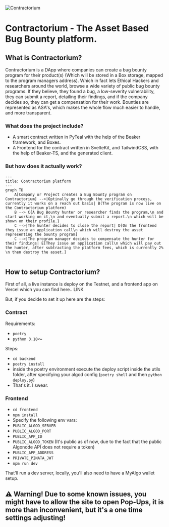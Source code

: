 ![Contractorium](https://cdn.discordapp.com/attachments/375333831496040458/1072150670913831003/Screenshot_2023-02-06_at_14.43.41.png)
# Contractorium - The Asset Based Bug Bounty platform.
## What is Contractorium?
Contractorium is a DApp where companies can create a bug bounty program for their product(s) (Which will be stored in a Box storage, mapped to the program managers address). Which in fact lets Ethical Hackers and researchers around the world, browse a wide variety of public bug bounty programs. If they believe, they found a bug, a low-severity vulnerability, they can submit a report, detailing their findings, and if the company decides so, they can get a compensation for their work. Bounties are represented as ASA's, which makes the whole flow much easier to handle, and more transparent.

### What does the project include?
 - A smart contract written in PyTeal with the help of the Beaker framework, and Boxes.
 - A Frontend for the contract written in SvelteKit, and TailwindCSS, with the help of Beaker-TS, and the generated client.

### But how does it actually work?
```mermaid
---
title: Contractorium platform
---
graph TD
    A[Company or Project creates a Bug Bounty program on Contractorium] -->|Optinally go through the verification process, currently it works on a reach out basis| B(The program is now live on the Contractorium platform)
    B --> C{A Bug Bounty hunter or researcher finds the program,\n and start working on it,\n and eventually submit a report.\n which will be shown on their profile.}
    C -->|The hunter decides to close the report| D[On the frontend they issue an application call\n which will destroy the asset representing the bounty program]
    C -->|The program manager decides to compensate the hunter for their findings| E[They issue an application call\n which will pay out the hunter, after subtracting the platform fees, which is currently 2% \n then destroy the asset.]
  
```
## How to setup Contractorium?
First of all, a live instance is deploy on the Testnet, and a frontend app on Vercel which you can find here.. LINK

But, if you decide to set it up here are the steps:
### Contract
Requirements:
 - `poetry`
 - `python 3.10<=`

Steps:
- `cd backend`
- `poetry install`
- inside the poetry environment execute the deploy script inside the utils folder, after specifying your algod config (`poetry shell` and then `python deploy.py`)
- That's it. I swear.

### Frontend
- `cd frontend`
- `npm install`
- Specify the following env vars:
 - `PUBLIC_ALGOD_SERVER`
 - `PUBLIC_ALGOD_PORT`
 - `PUBLIC_APP_ID`
 - `PUBLIC_ALGOD_TOKEN` (It's public as of now, due to the fact that the public Algonode API does not require a token)
 - `PUBLIC_APP_ADDRESS`
 - `PRIVATE_PINATA_JWT`
- `npm run dev`

That'll run a dev server, locally, you'll also need to have a MyAlgo wallet setup.
## ⚠️ Warning! Due to some known issues, you might have to allow the site to open Pop-Ups, it is more than inconvenient, but it's a one time settings adjusting!
